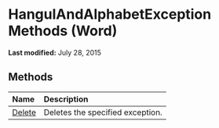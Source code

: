 
# HangulAndAlphabetException Methods (Word)

 **Last modified:** July 28, 2015


## Methods



|**Name**|**Description**|
|:-----|:-----|
| [Delete](f7d9341d-619e-06c5-d4e4-9d9400a20fd7.md)|Deletes the specified exception.|
